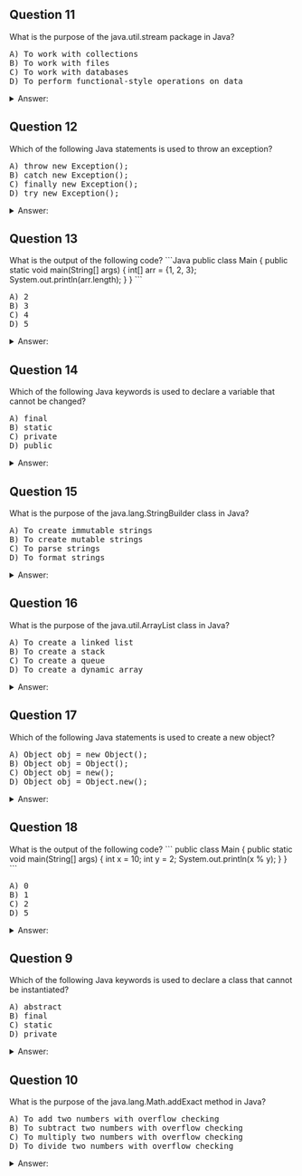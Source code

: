 <h2>Question 11</h2>
What is the purpose of the java.util.stream package in Java?
<pre>
A) To work with collections
B) To work with files
C) To work with databases
D) To perform functional-style operations on data
</pre>

<details>
  <summary>Answer:</summary>
  
  D) To perform functional-style operations on data
</details>

<h2>Question 12</h2>
Which of the following Java statements is used to throw an exception?
<pre>
A) throw new Exception();
B) catch new Exception();
C) finally new Exception();
D) try new Exception();
</pre>

<details>
  <summary>Answer:</summary>
  
  A) throw new Exception();
</details>

<h2>Question 13</h2>
What is the output of the following code?
```Java
public class Main {
  public static void main(String[] args) {
    int[] arr = {1, 2, 3};
    System.out.println(arr.length);
  }
}
```
<pre>
A) 2
B) 3
C) 4
D) 5
</pre>

<details>
<summary>Answer:</summary>

B) 3
</details>

<h2>Question 14</h2>
Which of the following Java keywords is used to declare a variable that cannot be changed?
<pre>
A) final
B) static
C) private
D) public
</pre>

<details>
<summary>Answer:</summary>

A) final
</details>

<h2>Question 15</h2>
What is the purpose of the java.lang.StringBuilder class in Java?
<pre>
A) To create immutable strings
B) To create mutable strings
C) To parse strings
D) To format strings
</pre>

<details>
<summary>Answer:</summary>

B) To create mutable strings
</details>

<h2>Question 16</h2>
What is the purpose of the java.util.ArrayList class in Java?
<pre>
A) To create a linked list
B) To create a stack
C) To create a queue
D) To create a dynamic array
</pre>

<details>
<summary>Answer:</summary>

D) To create a dynamic array
</details>

<h2>Question 17</h2>
Which of the following Java statements is used to create a new object?
<pre>
A) Object obj = new Object();
B) Object obj = Object();
C) Object obj = new();
D) Object obj = Object.new();
</pre>

<details>
<summary>Answer:</summary>

A) Object obj = new Object();
</details>

<h2>Question 18</h2>
What is the output of the following code?
```
public class Main {
  public static void main(String[] args) {
    int x = 10;
    int y = 2;
    System.out.println(x % y);
  }
}
```
<pre>
A) 0
B) 1
C) 2
D) 5
</pre>

<details>
<summary>Answer:</summary>

A) He
</details>

<h2>Question 9</h2>
Which of the following Java keywords is used to declare a class that cannot be instantiated?
<pre>
A) abstract
B) final
C) static
D) private
</pre>

<details>
<summary>Answer:</summary>

A) abstract
</details>

<h2>Question 10</h2>
What is the purpose of the java.lang.Math.addExact method in Java?
<pre>
A) To add two numbers with overflow checking
B) To subtract two numbers with overflow checking
C) To multiply two numbers with overflow checking
D) To divide two numbers with overflow checking
</pre>

<details>
<summary>Answer:</summary>

A) To add two numbers with overflow checking
</details>